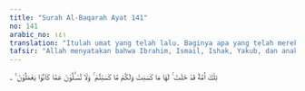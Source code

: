 ```yaml
---
title: "Surah Al-Baqarah Ayat 141"
no: 141
arabic_no: ١٤١
translation: "Itulah umat yang telah lalu. Baginya apa yang telah mereka usahakan dan bagimu apa yang telah kamu usahakan. Dan kamu tidak akan diminta (pertanggungjawaban) tentang apa yang dahulu mereka kerjakan."
tafsir: "Allah menyatakan bahwa Ibrahim, Ismail, Ishak, Yakub, dan anak cucunya serta umat-umat yang telah lalu, mereka akan diberi balasan yang sesuai dengan amal perbuatannya, kamu tidak dibebani tanggung jawab atas perbuatan mereka itu. Kamu yang ada sekarang hendaklah beramal dan akan memperoleh balasan sesuai dengan amal yang kamu kerjakan.\n\nAyat ini merupakan peringatan bagi umat Muhammad agar selalu memelihara agama Allah. Jangan dipengaruhi hawa nafsu sehingga berani mengubah-ubah agama Allah, seperti yang telah dilakukan orang-orang Yahudi dan Nasrani. Ayat ini menjelaskan bentuk tanggung jawab setiap orang. Setiap orang bertanggung jawab kepada Allah terhadap apa yang mereka lakukan. Allah tidak memikulkan dosa seseorang kepada orang lain."
---
```

تِلْكَ اُمَّةٌ قَدْ خَلَتْ ۚ لَهَا مَا كَسَبَتْ وَلَكُمْ مَّا كَسَبْتُمْ ۚ وَلَا تُسْـَٔلُوْنَ عَمَّا كَانُوْا يَعْمَلُوْنَ ࣖ   ۔